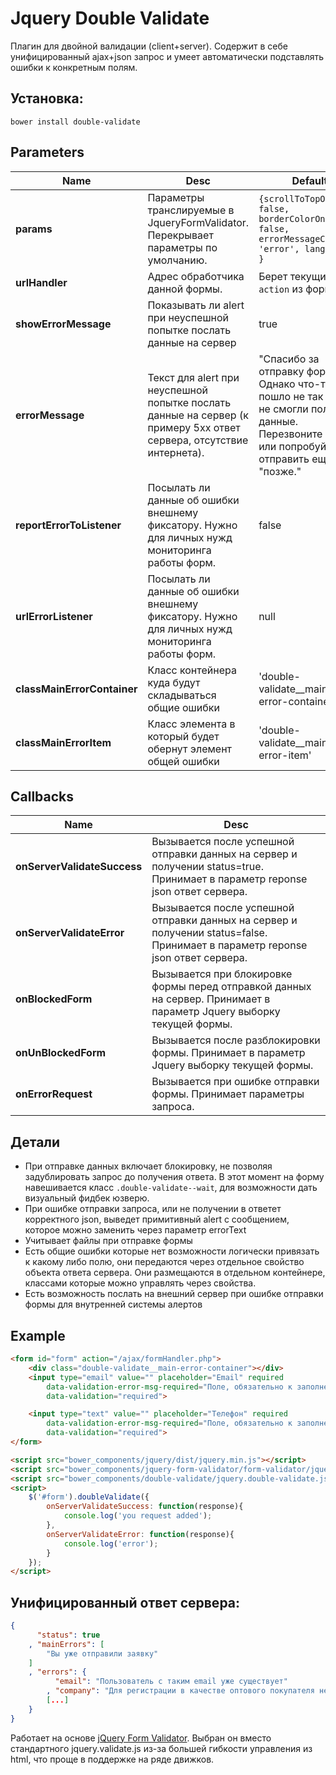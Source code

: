 # Jquery Double Validate
Плагин для двойной валидации (client+server). Содержит в себе унифицированный ajax+json запрос и умеет автоматически подставлять ошибки к конкретным полям.

## Установка:

```
bower install double-validate
```

## Parameters

Name | Desc | Default
------------ | ------------- | -------------
**params** | Параметры транслируемые в JqueryFormValidator. Перекрывает параметры по умолчанию. | `{scrollToTopOnError: false, borderColorOnError: false, errorMessageClass: 'error', lang: 'ru', }`
**urlHandler** | Адрес обработчика данной формы. |  Берет текущий `action` из формы.
**showErrorMessage** | Показывать ли alert при неуспешной попытке послать данные на сервер | true
**errorMessage** | Текст для alert при неуспешной попытке послать данные на сервер (к примеру 5хх ответ сервера, отсутствие интернета). | "Спасибо за отправку формы! Однако что-то пошло не так и мы не смогли получить данные. Перезвоните нам или попробуйте отправить еще раз "позже."
**reportErrorToListener** | Посылать ли данные об ошибки внешнему фиксатору. Нужно для личных нужд мониторинга работы форм. | false
**urlErrorListener** | Посылать ли данные об ошибки внешнему фиксатору. Нужно для личных нужд мониторинга работы форм. | null
**classMainErrorContainer** | Класс контейнера куда будут складываться общие ошибки | 'double-validate__main-error-container'
**classMainErrorItem** | Класс элемента в который будет обернут элемент общей ошибки | 'double-validate__main-error-item'

## Callbacks
Name | Desc
------------ | -------------
**onServerValidateSuccess** | Вызывается после успешной отправки данных на сервер и получении status=true. Принимает в параметр reponse json ответ сервера.
**onServerValidateError** | Вызывается после успешной отправки данных на сервер и получении status=false. Принимает в параметр reponse json ответ сервера.
**onBlockedForm** | Вызывается при блокировке формы перед отправкой данных на сервер. Принимает в параметр Jquery выборку текущей формы.
**onUnBlockedForm** | Вызывается после разблокировки формы. Принимает в параметр Jquery выборку текущей формы.
**onErrorRequest** | Вызывается при ошибке отправки формы. Принимает параметры запроса.


## Детали
* При отправке данных включает блокировку, не позволяя задублировать запрос до получения ответа. В этот момент на форму навешивается класс `.double-validate--wait`, для возможности дать визуальный фидбек юзверю.
* При ошибке отправки запроса, или не получении в ответет корректного json, выведет примитивный alert с сообщением, которое можно заменить через параметр errorText
* Учитывает файлы при отправке формы
* Есть общие ошибки которые нет возможности логически привязать к какому либо полю, они передаются через отдельное свойство объекта ответа сервера. Они размещаются в отдельном контейнере, классами которые можно управлять через свойства.
* Есть возможность послать на внешний сервер при ошибке отправки формы для внутренней системы алертов

## Example
```html
<form id="form" action="/ajax/formHandler.php">
	<div class="double-validate__main-error-container"></div>
	<input type="email" value="" placeholder="Email" required
		data-validation-error-msg-required="Поле, обязательно к заполнению"
		data-validation="required">

	<input type="text" value="" placeholder="Телефон" required
		data-validation-error-msg-required="Поле, обязательно к заполнению"
		data-validation="required">
</form>

<script src="bower_components/jquery/dist/jquery.min.js"></script>
<script src="bower_components/jquery-form-validator/form-validator/jquery.form-validator.min.js"></script>
<script src="bower_components/double-validate/jquery.double-validate.js"></script>
<script>
	$('#form').doubleValidate({
		onServerValidateSuccess: function(response){
			console.log('you request added');
		},
		onServerValidateError: function(response){
			console.log('error');
		}
	});
</script>
```

## Унифицированный ответ сервера:
```json
{
	  "status": true
	, "mainErrors": [
		"Вы уже отправили заявку"
	]
	, "errors": {
		  "email": "Пользователь с таким email уже существует"
		, "company": "Для регистрации в качестве оптового покупателя необходимо заполнить это поле"
		[...]
	}
}
```
Работает на основе [jQuery Form Validator](https://github.com/victorjonsson/jQuery-Form-Validator).
Выбран он вместо стандартного jquery.validate.js из-за большей гибкости управления из html, что проще в поддержке на ряде движков.
